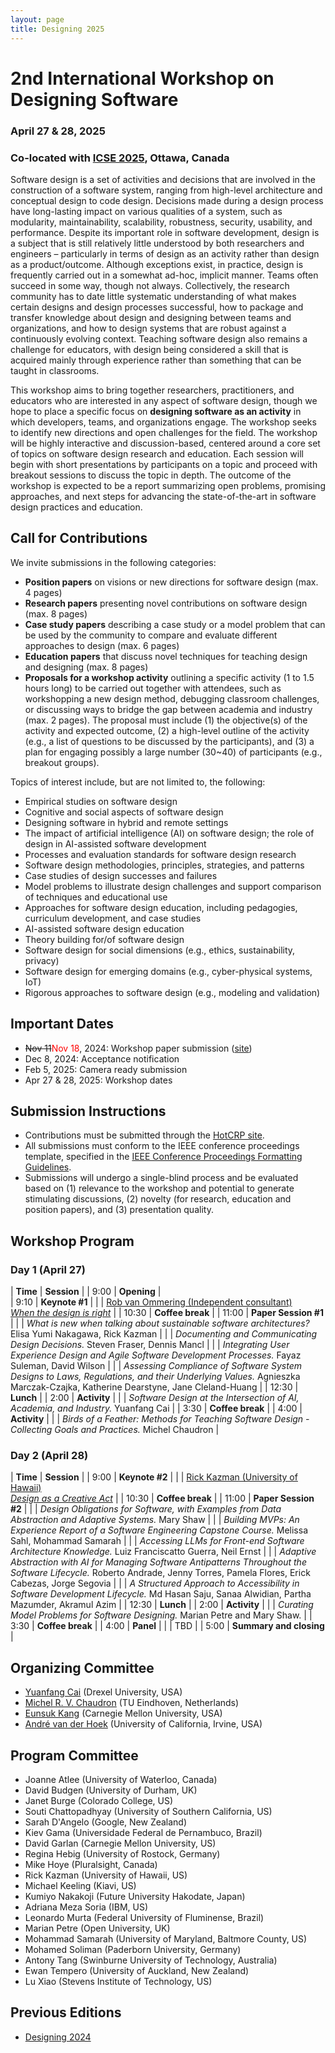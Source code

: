 ```yaml
---
layout: page
title: Designing 2025
---
```


# 2nd International Workshop on Designing Software
### April 27 & 28, 2025
### Co-located with [ICSE 2025](https://conf.researchr.org/home/icse-2025), Ottawa, Canada

Software design is a set of activities and decisions that are involved in the construction of a software system, ranging from high-level architecture and conceptual design to code design. Decisions made during a design process have long-lasting impact on various qualities of a system, such as modularity, maintainability, scalability, robustness, security, usability, and performance. Despite its important role in software development, design is a subject that is still relatively little understood by both researchers and engineers – particularly in terms of design as an activity rather than design as a product/outcome. Although exceptions exist, in practice, design is frequently carried out in a somewhat ad-hoc, implicit manner. Teams often succeed in some way, though not always. Collectively, the research community has to date little systematic understanding of what makes certain designs and design processes successful, how to package and transfer knowledge about design and designing between teams and organizations, and how to design systems that are robust against a continuously evolving context. Teaching software design also remains a challenge for educators, with design being considered a skill that is acquired mainly through experience rather than something that can be taught in classrooms. 

This workshop aims to bring together researchers, practitioners, and educators who are interested in any aspect of software design, though we hope to place a specific focus on **designing software as an activity** in which developers, teams, and organizations engage. The workshop seeks to identify new directions and open challenges for the field. The workshop will be highly interactive and discussion-based, centered around a core set of topics on software design research and education. Each session will begin with short presentations by participants on a topic and proceed with breakout sessions to discuss the topic in depth. The outcome of the workshop is expected to be a report summarizing open problems, promising approaches, and next steps for advancing the state-of-the-art in software design practices and education.

## Call for Contributions

We invite submissions in the following categories: 
- **Position papers** on visions or new directions for software design (max. 4 pages)
- **Research papers** presenting novel contributions on software design (max. 8 pages)
- **Case study papers** describing a case study or a model problem that can be used by the community to compare and evaluate different approaches to design (max. 6 pages)
- **Education papers** that discuss novel techniques for teaching design and designing (max. 8 pages)
- **Proposals for a workshop activity** outlining a specific activity (1 to 1.5 hours long) to be carried out together with attendees, such as workshopping a new design method, debugging classroom challenges, or discussing ways to bridge the gap between academia and industry (max. 2 pages). The proposal must include (1) the objective(s) of the activity and expected outcome, (2) a high-level outline of the activity (e.g., a list of questions to be discussed by the participants), and (3) a plan for engaging possibly a large number (30~40) of participants (e.g., breakout groups).

Topics of interest include, but are not limited to, the following:
- Empirical studies on software design
- Cognitive and social aspects of software design
- Designing software in hybrid and remote settings
- The impact of artificial intelligence (AI) on software design; the role of design in AI-assisted software development
- Processes and evaluation standards for software design research
- Software design methodologies, principles, strategies, and patterns
- Case studies of design successes and failures
- Model problems to illustrate design challenges and support comparison of techniques and educational use
- Approaches for software design education, including pedagogies, curriculum development, and case studies
- AI-assisted software design education
- Theory building for/of software design
- Software design for social dimensions (e.g., ethics, sustainability, privacy)
- Software design for emerging domains (e.g., cyber-physical systems, IoT)
- Rigorous approaches to software design (e.g., modeling and validation)

## Important Dates

- <span style="text-decoration:line-through">Nov 11</span><span style="color:red">Nov 18</span>, 2024: Workshop paper submission ([site](https://designing2025.hotcrp.com/))
- Dec 8, 2024: Acceptance notification
- Feb 5, 2025: Camera ready submission
- Apr 27 & 28, 2025: Workshop dates

## Submission Instructions

- Contributions must be submitted through the [HotCRP site](https://designing2025.hotcrp.com/).
- All submissions must conform to the IEEE conference proceedings template, specified in the [IEEE Conference
Proceedings Formatting Guidelines](https://www.ieee.org/conferences/publishing/templates.html).
- Submissions will undergo a single-blind process and be evaluated based on (1) relevance to the workshop and potential to generate stimulating discussions, (2) novelty (for research, education and position papers), and (3) presentation quality. 

## Workshop Program

### Day 1 (April 27) 

| **Time** | **Session** | 
| 9:00 | **Opening** |  
| 9:10 | **Keynote #1** | 
| | [Rob van Ommering (Independent consultant)](https://conf.researchr.org/details/icse-2025/designing-2025-papers/12/When-the-Design-is-Right) <br> [_When the design is right_](https://conf.researchr.org/details/icse-2025/designing-2025-papers/12/When-the-Design-is-Right) |
| 10:30 | **Coffee break** |
| 11:00 | **Paper Session #1** |
| | _What is new when talking about sustainable software architectures?_ Elisa Yumi Nakagawa, Rick Kazman |
| | _Documenting and Communicating Design Decisions._ Steven Fraser, Dennis Mancl |
| | _Integrating User Experience Design and Agile Software Development Processes._ Fayaz Suleman, David Wilson |
| | _Assessing Compliance of Software System Designs to Laws, Regulations, and their Underlying Values._ Agnieszka Marczak-Czajka, Katherine Dearstyne, Jane Cleland-Huang |
| 12:30 | **Lunch** |
| 2:00 | **Activity** |
| | _Software Design at the Intersection of AI, Academia, and Industry._ Yuanfang Cai |
| 3:30 | **Coffee break** |
| 4:00 | **Activity** |
| | _Birds of a Feather: Methods for Teaching Software Design - Collecting Goals and Practices._ Michel Chaudron |

### Day 2 (April 28) 

| **Time** | **Session** | 
| 9:00 | **Keynote #2** | 
| | [Rick Kazman (University of Hawaii)](https://conf.researchr.org/details/icse-2025/designing-2025-papers/13/Design-as-a-Creative-Act) <br> [_Design as a Creative Act_](https://conf.researchr.org/details/icse-2025/designing-2025-papers/13/Design-as-a-Creative-Act) |
| 10:30 | **Coffee break** |
| 11:00 | **Paper Session #2** |
| | _Design Obligations for Software, with Examples from Data Abstraction and Adaptive Systems._ Mary Shaw |
| | _Building MVPs: An Experience Report of a Software Engineering Capstone Course._ Melissa Sahl, Mohammad Samarah |
| | _Accessing LLMs for Front-end Software Architecture Knowledge._ Luiz Franciscatto Guerra, Neil Ernst |
| | _Adaptive Abstraction with AI for Managing Software Antipatterns Throughout the Software Lifecycle._ Roberto Andrade, Jenny Torres, Pamela Flores, Erick Cabezas, Jorge Segovia |
| | _A Structured Approach to Accessibility in Software Development Lifecycle._ Md Hasan Saju, Sanaa Alwidian, Partha Mazumder, Akramul Azim |
| 12:30 | **Lunch** |
| 2:00 | **Activity** |
| | _Curating Model Problems for Software Designing._ Marian Petre and Mary Shaw. |
| 3:30 | **Coffee break** |
| 4:00 | **Panel** |
| | TBD |
| 5:00 | **Summary and closing** |

## Organizing Committee

- [Yuanfang Cai](https://www.cs.drexel.edu/~yfcai/) (Drexel University, USA)
- [Michel R. V. Chaudron](https://research.tue.nl/en/persons/michel-rv-chaudron) (TU Eindhoven, Netherlands)
- [Eunsuk Kang](https://eskang.github.io/) (Carnegie Mellon University, USA)
- [André van der Hoek](https://www.ics.uci.edu/~andre/) (University of California, Irvine, USA)

## Program Committee

- Joanne Atlee (University of Waterloo, Canada)
- David Budgen (University of Durham, UK)			
- Janet Burge (Colorado College, US)
- Souti Chattopadhyay (University of Southern California, US)
- Sarah D'Angelo (Google, New Zealand)
- Kiev Gama (Universidade Federal de Pernambuco, Brazil)
- David Garlan (Carnegie Mellon University, US)
- Regina Hebig (University of Rostock, Germany)
- Mike Hoye (Pluralsight, Canada)
- Rick Kazman (University of Hawaii, US)
- Michael Keeling (Kiavi, US)
- Kumiyo Nakakoji (Future University Hakodate, Japan)
- Adriana Meza Soria (IBM, US)
- Leonardo Murta (Federal University of Fluminense, Brazil)
- Marian Petre (Open University, UK)
- Mohammad Samarah (University of Maryland, Baltmore County, US)
- Mohamed Soliman (Paderborn University, Germany)
- Antony Tang (Swinburne University of Technology, Australia)
- Ewan Tempero (University of Auckland, New Zealand)
- Lu Xiao (Stevens Institute of Technology, US)

## Previous Editions

- [Designing 2024](https://designing2024.github.io/)
